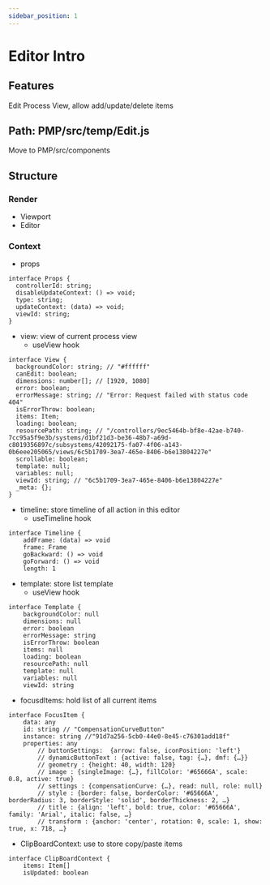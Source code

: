 ```yaml
---
sidebar_position: 1
---
```


# Editor Intro

## Features

Edit Process View, allow add/update/delete items

## Path: PMP/src/temp/Edit.js

Move to PMP/src/components

## Structure

### Render

- Viewport
- Editor

### Context

- props

```tsx
interface Props {
  controllerId: string;
  disableUpdateContext: () => void;
  type: string;
  updateContext: (data) => void;
  viewId: string;
}
```

- view: view of current process view
  - useView hook

```tsx
interface View {
  backgroundColor: string; // "#ffffff"
  canEdit: boolean;
  dimensions: number[]; // [1920, 1080]
  error: boolean;
  errorMessage: string; // "Error: Request failed with status code 404"
  isErrorThrow: boolean;
  items: Item;
  loading: boolean;
  resourcePath: string; // "/controllers/9ec5464b-bf8e-42ae-b740-7cc95a5f9e3b/systems/d1bf21d3-be36-48b7-a69d-c8019356897c/subsystems/42092175-fa07-4f06-a143-0b6eee205065/views/6c5b1709-3ea7-465e-8406-b6e13804227e"
  scrollable: boolean;
  template: null;
  variables: null;
  viewId: string; // "6c5b1709-3ea7-465e-8406-b6e13804227e"
  _meta: {};
}
```

- timeline: store timeline of all action in this editor
  - useTimeline hook

```tsx
interface Timeline {
    addFrame: (data) => void
    frame: Frame
    goBackward: () => void
    goForward: () => void
    length: 1
```

- template: store list template
  - useView hook

```tsx
interface Template {
    backgroundColor: null
    dimensions: null
    error: boolean
    errorMessage: string
    isErrorThrow: boolean
    items: null
    loading: boolean
    resourcePath: null
    template: null
    variables: null
    viewId: string
```

- focusdItems: hold list of all current items

```tsx
interface FocusItem {
    data: any
    id: string // "CompensationCurveButton"
    instance: string //"91d7a256-5cb0-44e0-8e45-c76301add18f"
    properties: any
        // buttonSettings:  {arrow: false, iconPosition: 'left'}
        // dynamicButtonText : {active: false, tag: {…}, dmf: {…}}
        // geometry : {height: 40, width: 120}
        // image : {singleImage: {…}, fillColor: '#65666A', scale: 0.8, active: true}
        // settings : {compensationCurve: {…}, read: null, role: null}
        // style : {border: false, borderColor: '#65666A', borderRadius: 3, borderStyle: 'solid', borderThickness: 2, …}
        // title : {align: 'left', bold: true, color: '#65666A', family: 'Arial', italic: false, …}
        // transform : {anchor: 'center', rotation: 0, scale: 1, show: true, x: 718, …}
```

- ClipBoardContext: use to store copy/paste items

```tsx
interface ClipBoardContext {
    items: Item[]
    isUpdated: boolean
```
